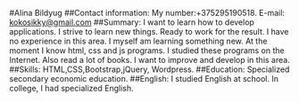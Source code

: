 #Alina Bildyug
##Contact information:
My number:+375295190518. E-mail: kokosikky@gmail.com
##Summary:
I want to learn how to develop applications. I strive to learn new things. Ready to work for the result. I have no experience in this area. I myself am learning something new. At the moment I know html, css and js programs. I studied these programs on the Internet. Also read a lot of books. I want to improve and develop in this area.
##Skills:
HTML,CSS,Bootstrap,jQuery, Wordpress.
##Education: 
Specialized secondary economic education.
##English:
I studied English at school. In college, I had specialized English.